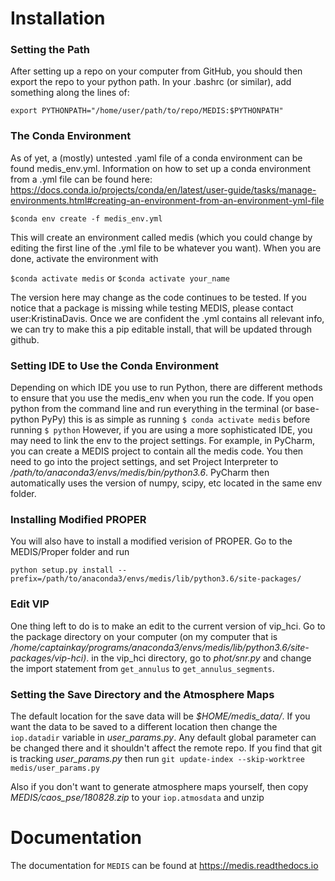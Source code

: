 # Installation
### Setting the Path
After setting up a repo on your computer from GitHub, you should then export the repo to your python path. In your .bashrc (or similar), add something along the lines of:

```
export PYTHONPATH="/home/user/path/to/repo/MEDIS:$PYTHONPATH"
```

### The Conda Environment
As of yet, a (mostly) untested .yaml file of a conda environment can be found medis_env.yml. Information on how to set up a conda environment from a .yml file can be found here: https://docs.conda.io/projects/conda/en/latest/user-guide/tasks/manage-environments.html#creating-an-environment-from-an-environment-yml-file

```
$conda env create -f medis_env.yml
```

This will create an environment called medis (which you could change by editing the first line of the .yml file to be whatever you want). When you are done, activate the environment with

`$conda activate medis`
or 
`$conda activate your_name`

The version here may change as the code continues to be tested. If you notice that a package is missing while testing MEDIS, please contact user:KristinaDavis. Once we are confident the .yml contains all relevant info, we can try to make this a pip editable install, that will be updated through github.

### Setting IDE to Use the Conda Environment
Depending on which IDE you use to run Python, there are different methods to ensure that you use the medis_env when you run the code. If you open python from the command line and run everything in the terminal (or base-python PyPy) this is as simple as running 
`$ conda activate medis`
before running 
`$ python`
However, if you are using a more sophisticated IDE, you may need to link the env to the project settings. For example, in PyCharm, you can create a MEDIS project to contain all the medis code. You then need to go into the project settings, and set Project Interpreter to */path/to/anaconda3/envs/medis/bin/python3.6*. PyCharm then automatically uses the version of numpy, scipy, etc located in the same env folder. 

### Installing Modified PROPER
You will also have to install a modified verision of PROPER. Go to the MEDIS/Proper folder and run

```
python setup.py install --prefix=/path/to/anaconda3/envs/medis/lib/python3.6/site-packages/
````

### Edit VIP
One thing left to do is to make an edit to the current version of vip_hci. Go to the package directory on your computer (on my computer that is */home/captainkay/programs/anaconda3/envs/medis/lib/python3.6/site-packages/vip-hci)*.
in the vip_hci directory, go to *phot/snr.py*
and change the import statement from `get_annulus` to `get_annulus_segments`.


### Setting the Save Directory and the Atmosphere Maps
The default location for the save data will be *$HOME/medis_data/*. If you want the data to be saved to a different location then change the `iop.datadir` variable in *user_params.py*. Any default global parameter can be changed there and it shouldn't affect the remote repo. If you find that git is tracking *user_params.py* then run `git update-index --skip-worktree medis/user_params.py`

Also if you don't want to generate atmosphere maps yourself, then copy *MEDIS/caos_pse/180828.zip* to your `iop.atmosdata` and unzip

# Documentation
The documentation for `MEDIS` can be found at https://medis.readthedocs.io
